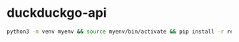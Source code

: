 # duckduckgo-api

```bash
python3 -m venv myenv && source myenv/bin/activate && pip install -r requirements.txt

```